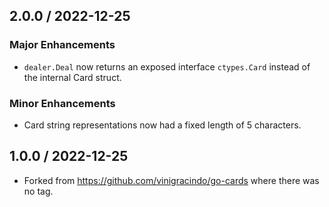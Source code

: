 ## 2.0.0 / 2022-12-25

### Major Enhancements

* `dealer.Deal` now returns an exposed interface `ctypes.Card` instead of the internal Card struct.

### Minor Enhancements

* Card string representations now had a fixed length of 5 characters.

## 1.0.0 / 2022-12-25

* Forked from https://github.com/vinigracindo/go-cards where there was no tag.

